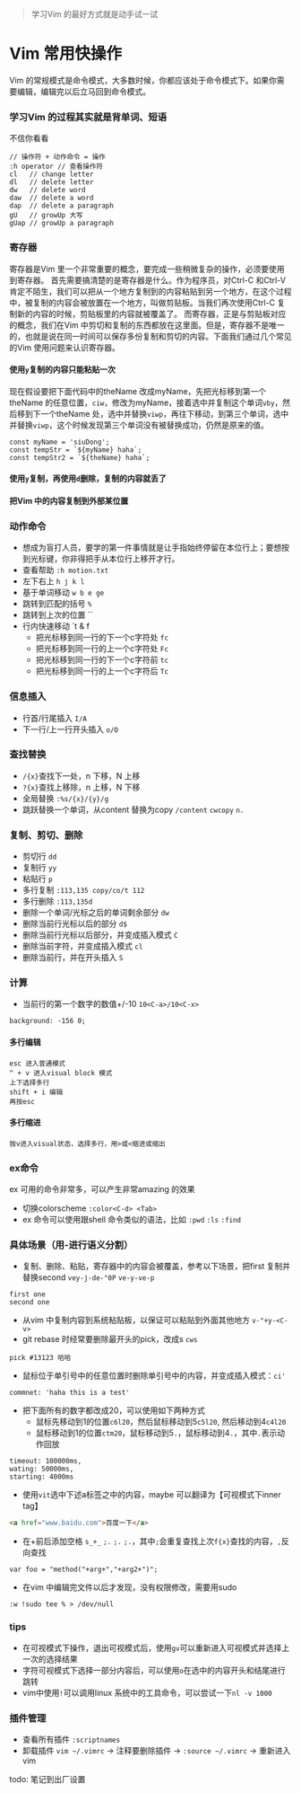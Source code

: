 > 学习Vim 的最好方式就是动手试一试

# Vim 常用快操作
Vim 的常规模式是命令模式，大多数时候，你都应该处于命令模式下。如果你需要编辑，编辑完以后立马回到命令模式。

### 学习Vim 的过程其实就是背单词、短语
不信你看看
```
// 操作符 + 动作命令 = 操作
:h operator // 查看操作符
cl   // change letter
dl   // delete letter
dw   // delete word
daw  // delete a word
dap  // delete a paragraph
gU   // growUp 大写
gUap // growUp a paragraph 
```

### 寄存器
寄存器是Vim 里一个非常重要的概念，要完成一些稍微复杂的操作，必须要使用到寄存器。
首先需要搞清楚的是寄存器是什么。作为程序员，对Ctrl-C 和Ctrl-V 肯定不陌生，我们可以把从一个地方复制到的内容粘贴到另一个地方，在这个过程中，被复制的内容会被放置在一个地方，叫做剪贴板。当我们再次使用Ctrl-C 复制新的内容的时候，剪贴板里的内容就被覆盖了。
而寄存器，正是与剪贴板对应的概念，我们在Vim 中剪切和复制的东西都放在这里面。但是，寄存器不是唯一的，也就是说在同一时间可以保存多份复制和剪切的内容。下面我们通过几个常见的Vim 使用问题来认识寄存器。
#### 使用`y`复制的内容只能粘贴一次
现在假设要把下面代码中的theName 改成myName，先把光标移到第一个theName 的任意位置，`ciw`，修改为myName，接着选中并复制这个单词`vby`，然后移到下一个theName 处，选中并替换`viwp`，再往下移动，到第三个单词，选中并替换`viwp`，这个时候发现第三个单词没有被替换成功，仍然是原来的值。
```
const myName = 'siuDong';
const tempStr = `${myName} haha`;
const tempStr2 = `${theName} haha`;
```

#### 使用`y`复制，再使用`d`删除，复制的内容就丢了

#### 把Vim 中的内容复制到外部某位置

### 动作命令
- 想成为盲打人员，要学的第一件事情就是让手指始终停留在本位行上；要想按到光标键，你非得把手从本位行上移开才行。
- 查看帮助 `:h motion.txt`
- 左下右上 `h j k l`
- 基于单词移动 `w b e ge`
- 跳转到匹配的括号 `%`
- 跳转到上次的位置 ``
- 行内快速移动 `t & f
    - 把光标移到同一行的下一个c字符处 `fc`
    - 把光标移到同一行的上一个c字符处 `Fc`
    - 把光标移到同一行的下一个c字符前 `tc`
    - 把光标移到同一行的上一个c字符后 `Tc`

### 信息插入
- 行首/行尾插入 `I/A`
- 下一行/上一行开头插入 `o/O`

### 查找替换
- `/{x}`查找下一处，n 下移，N 上移
- `?{x}`查找上移除，n 上移，N 下移
- 全局替换 `:%s/{x}/{y}/g`
- 跳跃替换一个单词，从content 替换为copy `/content` `cwcopy` `n.`

### 复制、剪切、删除
- 剪切行 `dd`
- 复制行 `yy`
- 粘贴行 `p`
- 多行复制 `:113,135 copy/co/t 112`
- 多行删除 `:113,135d`
- 删除一个单词/光标之后的单词剩余部分 `dw`
- 删除当前行光标以后的部分 `d$`
- 删除当前行光标以后部分，并变成插入模式 `C`
- 删除当前字符，并变成插入模式 `cl`
- 删除当前行，并在开头插入 `S`

### 计算
- 当前行的第一个数字的数值+/-10 `10<C-a>/10<C-x>`
```
background: -156 0;
```

#### 多行编辑
```
esc 进入普通模式
^ + v 进入visual block 模式
上下选择多行
shift + i 编辑
再按esc
```
#### 多行缩进
```
按v进入visual状态，选择多行，用>或<缩进或缩出
```

### ex命令
ex 可用的命令非常多，可以产生非常amazing 的效果
- 切换colorscheme `:color<C-d> <Tab>`
- ex 命令可以使用跟shell 命令类似的语法，比如 `:pwd` `:ls` `:find`

### 具体场景（用-进行语义分割）
- 复制、删除、粘贴，寄存器中的内容会被覆盖，参考以下场景，把first 复制并替换second `vey-j-de-"0P` `ve-y-ve-p` 
```
first one
second one
```
- 从vim 中复制内容到系统粘贴板，以保证可以粘贴到外面其他地方 `v-"+y-<C-v>`
- git rebase 时经常要删除最开头的pick，改成s `cws`
```
pick #13123 哈哈
```
- 鼠标位于单引号中的任意位置时删除单引号中的内容，并变成插入模式：`ci'`
```
commnet: 'haha this is a test'
```
- 把下面所有的数字都改成20，可以使用如下两种方式
    - 鼠标先移动到1的位置`c6l20`，然后鼠标移动到5`c5l20`, 然后移动到4`c4l20`
    - 鼠标移动到1的位置`ctm20`，鼠标移动到5`.`，鼠标移动到4`.`，其中`.`表示动作回放
```
timeout: 100000ms,
wating: 50000ms,
starting: 4000ms
```
- 使用`vit`选中下述a标签之中的内容，maybe 可以翻译为【可视模式下inner tag】
```html
<a href="www.baidu.com">百度一下</a>
```
- 在+前后添加空格 `s_+_` `;.` `;.` `;.`，其中`;`会重复查找上次`f{x}`查找的内容，`,`反向查找
```
var foo = "method("+arg+","+arg2+")";
```
- 在vim 中编辑完文件以后才发现，没有权限修改，需要用sudo
```
:w !sudo tee % > /dev/null
```

### tips
- 在可视模式下操作，退出可视模式后，使用`gv`可以重新进入可视模式并选择上一次的选择结果
- 字符可视模式下选择一部分内容后，可以使用`o`在选中的内容开头和结尾进行跳转
- vim中使用`!`可以调用linux 系统中的工具命令，可以尝试一下`nl -v 1000`


### 插件管理
- 查看所有插件 `:scriptnames`
- 卸载插件 `vim ~/.vimrc` -> 注释要删除插件 -> `:source ~/.vimrc` -> 重新进入vim

todo: 笔记到出厂设置


